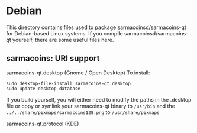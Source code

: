 
Debian
====================
This directory contains files used to package sarmacoinsd/sarmacoins-qt
for Debian-based Linux systems. If you compile sarmacoinsd/sarmacoins-qt yourself, there are some useful files here.

## sarmacoins: URI support ##


sarmacoins-qt.desktop  (Gnome / Open Desktop)
To install:

	sudo desktop-file-install sarmacoins-qt.desktop
	sudo update-desktop-database

If you build yourself, you will either need to modify the paths in
the .desktop file or copy or symlink your sarmacoins-qt binary to `/usr/bin`
and the `../../share/pixmaps/sarmacoins128.png` to `/usr/share/pixmaps`

sarmacoins-qt.protocol (KDE)

